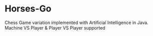 # Horses-Go
Chess Game variation implemented with Artificial Intelligence in Java. Machine VS Player &amp; Player VS Player supported
